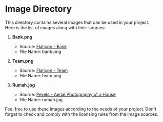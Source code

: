 # Image Directory

This directory contains several images that can be used in your project. Here is the list of images along with their sources:

1. **Bank.png**
   - Source: [Flaticon - Bank](https://www.flaticon.com/free-icon/bank_2830284?term=bank&page=1&position=1&origin=search&related_id=2830284)
   - File Name: bank.png

2. **Team.png**
   - Source: [Flaticon - Team](https://www.flaticon.com/free-icon/team_476761?related_id=476863&origin=search)
   - File Name: team.png

3. **Rumah.jpg**
   - Source: [Pexels - Aerial Photography of a House](https://www.pexels.com/id-id/foto/fotografi-udara-rumah-3392324/)
   - File Name: rumah.jpg

Feel free to use these images according to the needs of your project. Don't forget to check and comply with the licensing rules from the image sources.

